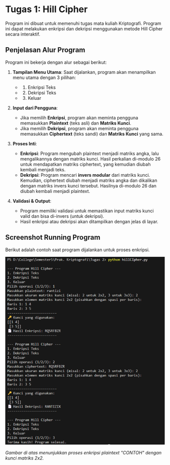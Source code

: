 # Tugas 1: Hill Cipher

Program ini dibuat untuk memenuhi tugas mata kuliah Kriptografi. Program ini dapat melakukan enkripsi dan dekripsi menggunakan metode Hill Cipher secara interaktif.

## Penjelasan Alur Program

Program ini bekerja dengan alur sebagai berikut:

1.  **Tampilan Menu Utama**: Saat dijalankan, program akan menampilkan menu utama dengan 3 pilihan:
    * 1. Enkripsi Teks
    * 2. Dekripsi Teks
    * 3. Keluar

2.  **Input dari Pengguna**:
    * Jika memilih **Enkripsi**, program akan meminta pengguna memasukkan **Plaintext** (teks asli) dan **Matriks Kunci**.
    * Jika memilih **Dekripsi**, program akan meminta pengguna memasukkan **Ciphertext** (teks sandi) dan **Matriks Kunci** yang sama.

3.  **Proses Inti**:
    * **Enkripsi**: Program mengubah plaintext menjadi matriks angka, lalu mengalikannya dengan matriks kunci. Hasil perkalian di-modulo 26 untuk mendapatkan matriks ciphertext, yang kemudian diubah kembali menjadi teks.
    * **Dekripsi**: Program mencari **invers modular** dari matriks kunci. Kemudian, ciphertext diubah menjadi matriks angka dan dikalikan dengan matriks invers kunci tersebut. Hasilnya di-modulo 26 dan diubah kembali menjadi plaintext.

4.  **Validasi & Output**:
    * Program memiliki validasi untuk memastikan input matriks kunci valid dan bisa di-invers (untuk dekripsi).
    * Hasil enkripsi atau dekripsi akan ditampilkan dengan jelas di layar.

## Screenshot Running Program

Berikut adalah contoh saat program dijalankan untuk proses enkripsi.

![Screenshot Enkripsi Hill Cipher](screenshot.png)

*Gambar di atas menunjukkan proses enkripsi plaintext "CONTOH" dengan kunci matriks 2x2.*